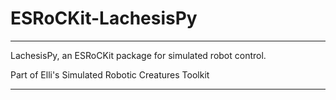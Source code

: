 # ESRoCKit-LachesisPy

---

LachesisPy, an ESRoCKit package for simulated robot control.

Part of Elli's Simulated Robotic Creatures Toolkit

---
